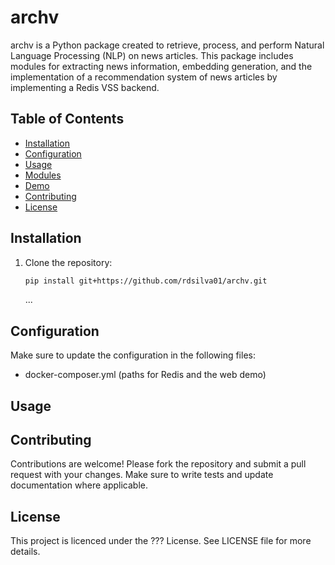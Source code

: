 # archv

archv is a Python package created to retrieve, process, and perform Natural Language Processing (NLP) on news articles. This package includes modules for extracting news information, embedding generation, and the implementation of a recommendation system of news articles by implementing a Redis VSS backend.

## Table of Contents
- [Installation](#installation)
- [Configuration](#configuration)
- [Usage](#usage)
- [Modules](#modules)
- [Demo](#demo)
- [Contributing](#contributing)
- [License](#license)

## Installation

1. Clone the repository:
   ```bash
   pip install git+https://github.com/rdsilva01/archv.git
   ```
   ...

## Configuration
Make sure to update the configuration in the following files:
- docker-composer.yml (paths for Redis and the web demo)

## Usage


## Contributing
Contributions are welcome! Please fork the repository and submit a pull request with your changes. Make sure to write tests and update documentation where applicable.

## License  
This project is licenced under the ??? License. See LICENSE file for more details.
